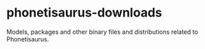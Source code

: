 # phonetisaurus-downloads
Models, packages and other binary files and distributions related to Phonetisaurus.

